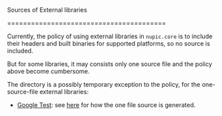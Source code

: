 Sources of External libraries 

========================================

 

Currently, the policy of using external libraries in `nupic.core` is to include their headers and built binaries for supported platforms, so no source is included.                                                        

 

But for some libraries, it may consists only one source file and the policy above become cumbersome.



The directory is a possibly temporary exception to the policy, for the one-source-file external libraries: 



* [Google Test](https://code.google.com/p/googletest/): see [here](https://code.google.com/p/googletest/wiki/V1_7_AdvancedGuide#Fusing_Google_Test_Source_Files) for how the one file source is generated.

